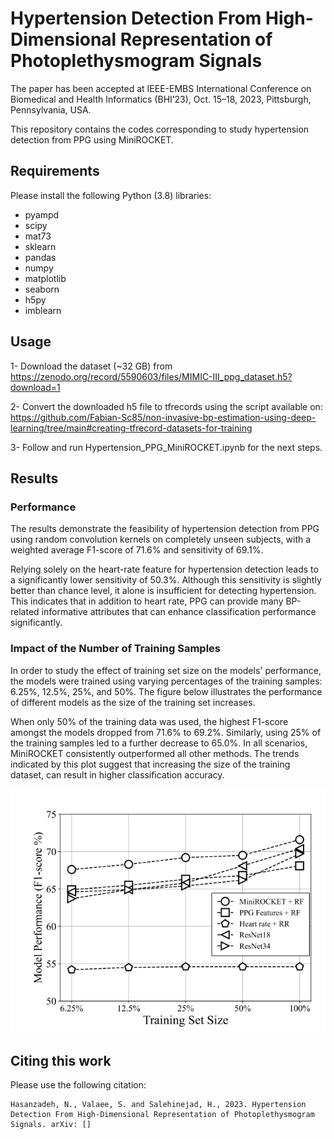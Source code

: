 # Hypertension Detection From High-Dimensional Representation of Photoplethysmogram Signals

The paper has been accepted at IEEE-EMBS International Conference on Biomedical and Health Informatics (BHI’23), Oct. 15–18, 2023, Pittsburgh, Pennsylvania, USA.

This repository contains the codes corresponding to study hypertension detection from PPG using MiniROCKET.

## Requirements
Please install the following Python (3.8) libraries:

- pyampd
- scipy
- mat73
- sklearn
- pandas
- numpy
- matplotlib
- seaborn
- h5py
- imblearn

## Usage 
 1- Download the dataset (~32 GB) from
 https://zenodo.org/record/5590603/files/MIMIC-III_ppg_dataset.h5?download=1
 
 2- Convert the downloaded h5 file to tfrecords using the script available on:
 https://github.com/Fabian-Sc85/non-invasive-bp-estimation-using-deep-learning/tree/main#creating-tfrecord-datasets-for-training
 
 3- Follow and run Hypertension_PPG_MiniROCKET.ipynb for the next steps.
 

## Results

### Performance

The results demonstrate the feasibility of hypertension detection from PPG using random convolution kernels on completely unseen subjects, with a weighted average F1-score of 71.6% and sensitivity of 69.1%. 

Relying solely on the heart-rate feature for hypertension detection leads to a significantly lower sensitivity of 50.3%. Although this sensitivity is slightly better than chance level, it alone is insufficient for detecting hypertension. This indicates that in addition to heart rate, PPG can provide many BP-related informative attributes that can enhance classification performance significantly.

### Impact of the Number of Training Samples

In order to study the effect of training set size on the models' performance, the models were trained using varying percentages of the training samples: 6.25%, 12.5%, 25%, and 50%. The figure below illustrates the performance of different models as the size of the training set increases.

When only 50% of the training data was used, the highest F1-score amongst the models dropped from 71.6% to 69.2%. Similarly, using 25% of the training samples led to a further decrease to 65.0%. In all scenarios, MiniROCKET consistently outperformed all other methods. The trends indicated by this plot suggest that increasing the size of the training dataset, can result in higher classification accuracy.

![dataset_size_hypertension_performance](plots/dataset_size_hypertension_performance.png)

## Citing this work
Please use the following citation:
```
Hasanzadeh, N., Valaee, S. and Salehinejad, H., 2023. Hypertension Detection From High-Dimensional Representation of Photoplethysmogram Signals. arXiv: []
```
